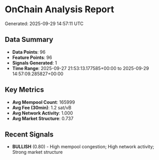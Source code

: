 # OnChain Analysis Report
Generated: 2025-09-29 14:57:11 UTC

## Data Summary
- **Data Points**: 96
- **Feature Points**: 96
- **Signals Generated**: 1
- **Time Range**: 2025-09-27 21:53:13.177585+00:00 to 2025-09-29 14:57:09.285827+00:00

## Key Metrics
- **Avg Mempool Count**: 165999
- **Avg Fee (30min)**: 1.2 sat/vB
- **Avg Network Activity**: 1.000
- **Avg Market Structure**: 0.737

## Recent Signals
- **BULLISH** (0.80) - High mempool congestion; High network activity; Strong market structure
